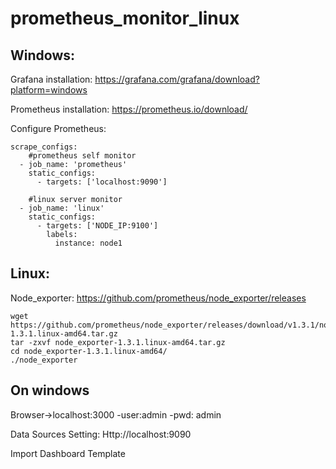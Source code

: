 # prometheus_monitor_linux


## Windows:

Grafana installation: https://grafana.com/grafana/download?platform=windows

Prometheus installation: https://prometheus.io/download/

Configure Prometheus:
```
scrape_configs:
    #prometheus self monitor
  - job_name: 'prometheus'
    static_configs:
      - targets: ['localhost:9090']

    #linux server monitor
  - job_name: 'linux'
    static_configs:
      - targets: ['NODE_IP:9100']
        labels:
          instance: node1
```


## Linux:

Node_exporter: https://github.com/prometheus/node_exporter/releases
```
wget https://github.com/prometheus/node_exporter/releases/download/v1.3.1/node_exporter-1.3.1.linux-amd64.tar.gz
tar -zxvf node_exporter-1.3.1.linux-amd64.tar.gz 
cd node_exporter-1.3.1.linux-amd64/
./node_exporter
```


## On windows

Browser->localhost:3000
  -user:admin 
  -pwd: admin

Data Sources Setting:
  Http://localhost:9090
 
Import Dashboard Template
  
  
 









